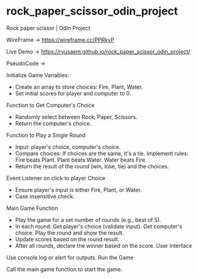# rock_paper_scissor_odin_project
Rock paper scissor | Odin Project

WireFrame → https://wireframe.cc/PPRkyP

Live Demo → https://ryusaem.github.io/rock_paper_scissor_odin_project/

PseudoCode →

Initialize Game Variables:
- Create an array to store choices: Fire, Plant, Water.
- Set initial scores for player and computer to 0.

Function to Get Computer's Choice
- Randomly select between Rock, Paper, Scissors.
- Return the computer's choice.

Function to Play a Single Round
- Input: player's choice, computer's choice.
- Compare choices:
    If choices are the same, it's a tie.
      Implement rules:
        Fire beats Plant.
        Plant beats Water.
        Water beats Fire.
- Return the result of the round (win, lose, tie) and the choices.

Event Listener on click to player Choice
- Ensure player's input is either Fire, Plant, or Water.
- Case insensitive check.


Main Game Function
- Play the game for a set number of rounds (e.g., best of 5).
- In each round:
    Get player's choice (validate input).
    Get computer's choice.
    Play the round and show the result.
- Update scores based on the round result.
- After all rounds, declare the winner based on the score.
User Interface

Use console.log or alert for outputs.
Run the Game

Call the main game function to start the game.

